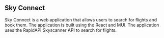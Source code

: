 ## Sky Connect

Sky Connect is a web application that allows users to search for flights and book them. The application is built using the React and MUI. The application uses the RapidAPI Skyscanner API to search for flights.
